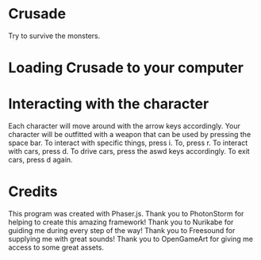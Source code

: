# Crusade
Try to survive the monsters.
# Loading Crusade to your computer

# Interacting with the character
Each character will move around with the arrow keys accordingly.
Your character will be outfitted with a weapon that can be used by pressing the space bar.
To interact with specific things, press i.
To, press r.
To interact with cars, press d.
To drive cars, press the aswd keys accordingly.
To exit cars, press d again.

# Credits
This program was created with Phaser.js.
Thank you to PhotonStorm for helping to create this amazing framework!
Thank you to Nurikabe for guiding me during every step of the way!
Thank you to Freesound for supplying me with great sounds!
Thank you to OpenGameArt for giving me access to some great assets.
